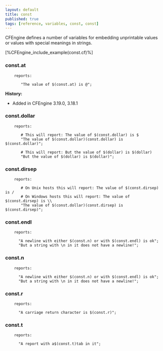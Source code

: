 ```yaml
---
layout: default
title: const
published: true
tags: [reference, variables, const, const]
---
```


CFEngine defines a number of variables for embedding unprintable values
or values with special meanings in strings.

[%CFEngine_include_example(const.cf)%]

### const.at

```cf3
    reports:

       "The value of $(const.at) is @";

```

**History:**

* Added in CFEngine 3.19.0, 3.18.1

### const.dollar


```cf3
    reports:

       # This will report: The value of $(const.dollar) is $
       "The value of $(const.dollar)(const.dollar) is $(const.dollar)";

       # This will report: But the value of $(dollar) is $(dollar)
       "But the value of $(dollar) is $(dollar)";
```

### const.dirsep


```cf3
    reports:

       # On Unix hosts this will report: The value of $(const.dirsep) is /
       # On Windows hosts this will report: The value of $(const.dirsep) is \\
       "The value of $(const.dollar)(const.dirsep) is $(const.dirsep)";
```

### const.endl

```cf3
    reports:

      "A newline with either $(const.n) or with $(const.endl) is ok";
      "But a string with \n in it does not have a newline!";
```

### const.n

```cf3
    reports:

      "A newline with either $(const.n) or with $(const.endl) is ok";
      "But a string with \n in it does not have a newline!";
```

### const.r

```cf3
    reports:

      "A carriage return character is $(const.r)";
```

### const.t

```cf3
    reports:

      "A report with a$(const.t)tab in it";
```
